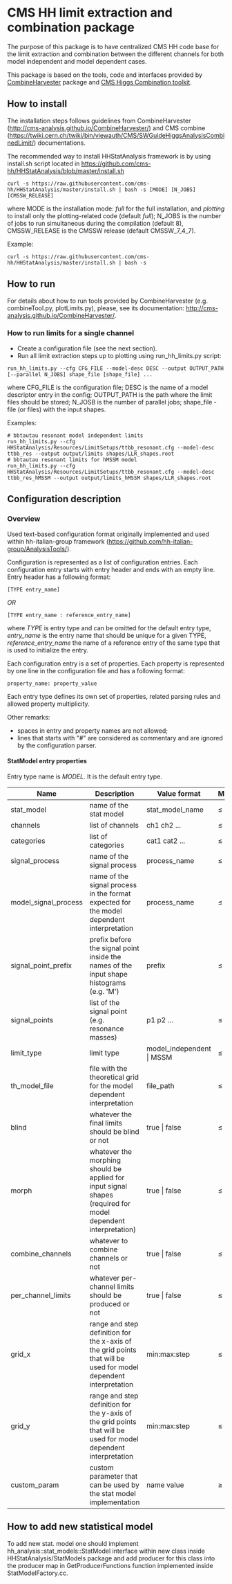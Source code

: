 # CMS HH limit extraction and combination package      

The purpose of this package is to have centralized CMS HH code base for the limit extraction and combination between the different channels for both model independent and model dependent cases.

This package is based on the tools, code and interfaces provided by [CombineHarvester](https://github.com/cms-analysis/CombineHarvester) package and [CMS Higgs Combination toolkit](https://github.com/cms-analysis/HiggsAnalysis-CombinedLimit).

## How to install

The installation steps follows guidelines from CombineHarvester (http://cms-analysis.github.io/CombineHarvester/) and CMS combine (https://twiki.cern.ch/twiki/bin/viewauth/CMS/SWGuideHiggsAnalysisCombinedLimit/) documentations.

The recommended way to install HHStatAnalysis framework is by using install.sh script located in https://github.com/cms-hh/HHStatAnalysis/blob/master/install.sh
```shell
curl -s https://raw.githubusercontent.com/cms-hh/HHStatAnalysis/master/install.sh | bash -s [MODE] [N_JOBS] [CMSSW_RELEASE]
```
where MODE is the installation mode: *full* for the full installation, and *plotting* to install only the plotting-related code (default *full*); N_JOBS is the number of jobs to run simultaneous during the compilation (default 8), CMSSW_RELEASE is the CMSSW release (default CMSSW_7_4_7).

Example:
```shell
curl -s https://raw.githubusercontent.com/cms-hh/HHStatAnalysis/master/install.sh | bash -s
```


## How to run

For details about how to run tools provided by CombineHarvester (e.g. combineTool.py, plotLimits.py), please, see its documentation: http://cms-analysis.github.io/CombineHarvester/.


### How to run limits for a single channel

- Create a configuration file (see the next section).
- Run all limit extraction steps up to plotting using run_hh_limits.py script:
```shell
run_hh_limits.py --cfg CFG_FILE --model-desc DESC --output OUTPUT_PATH [--parallel N_JOBS] shape_file [shape_file] ...
```
where CFG_FILE is the configuration file; DESC is the name of a model descriptor entry in the config; OUTPUT_PATH is the path where the limit files should be stored; N_JOSB is the number of parallel jobs; shape_file - file (or files) with the input shapes.

Examples:
```shell
# bbtautau resonant model independent limits
run_hh_limits.py --cfg HHStatAnalysis/Resources/LimitSetups/ttbb_resonant.cfg --model-desc ttbb_res --output output/limits shapes/LLR_shapes.root
# bbtautau resonant limits for hMSSM model
run_hh_limits.py --cfg HHStatAnalysis/Resources/LimitSetups/ttbb_resonant.cfg --model-desc ttbb_res_hMSSM --output output/limits_hMSSM shapes/LLR_shapes.root
```

## Configuration description

### Overview

Used text-based configuration format originally implemented and used within hh-italian-group framework (https://github.com/hh-italian-group/AnalysisTools/).

Configuration is represented as a list of configuration entries. Each configuration entry starts with entry header and ends with an empty line. Entry header has a following format:

```
[TYPE entry_name]
```
*OR*
```
[TYPE entry_name : reference_entry_name]
```
where *TYPE* is entry type and can be omitted for the default entry type, *entry_name* is the entry name that should be unique for a given TYPE, *reference_entry_name* the name of a reference entry of the same type that is used to initialize the entry.

Each configuration entry is a set of properties. Each property is represented by one line in the configuration file and has a following format:
```
property_name: property_value
```
Each entry type defines its own set of properties, related parsing rules and allowed property multiplicity.

Other remarks:
- spaces in entry and property names are not allowed;
- lines that starts with "#" are considered as commentary and are ignored by the configuration parser.

#### StatModel entry properties
Entry type name is *MODEL*. It is the default entry type.

Name                    | Description | Value format | Multiplicity
------------------------|-------------|--------------|-------------
stat_model              | name of the stat model | stat_model_name | &#8804; 1
channels                | list of channels | ch1 ch2 ... | &#8804; 1
categories              | list of categories | cat1 cat2 ... | &#8804; 1
signal_process          | name of the signal process | process_name | &#8804; 1
model_signal_process    | name of the signal process in the format expected for the model dependent interpretation | process_name | &#8804; 1
signal_point_prefix     | prefix before the signal point inside the names of the input shape histograms (e.g. 'M') | prefix | &#8804; 1
signal_points           | list of the signal point (e.g. resonance masses) | p1 p2 ... | &#8804; 1
limit_type              | limit type | model_independent &#124; MSSM | &#8804; 1
th_model_file           | file with the theoretical grid for the model dependent interpretation | file_path | &#8804; 1
blind                   | whatever the final limits should be blind or not | true &#124; false | &#8804; 1
morph                   | whatever the morphing should be applied for input signal shapes (required for model dependent interpretation) | true &#124; false | &#8804; 1
combine_channels        | whatever to combine channels or not | true &#124; false | &#8804; 1
per_channel_limits      | whatever per-channel limits should be produced or not | true &#124; false | &#8804; 1
grid_x                  | range and step definition for the x-axis of the grid points that will be used for model dependent interpretation | min:max:step | &#8804; 1
grid_y                  | range and step definition for the y-axis of the grid points that will be used for model dependent interpretation | min:max:step | &#8804; 1
custom_param            | custom parameter that can be used by the stat model implementation | name value | &#8805; 0

## How to add new statistical model

To add new stat. model one should implement hh_analysis::stat_models::StatModel interface within new class inside HHStatAnalysis/StatModels package and add producer for this class into the producer map in GetProducerFunctions function implemented inside StatModelFactory.cc.
